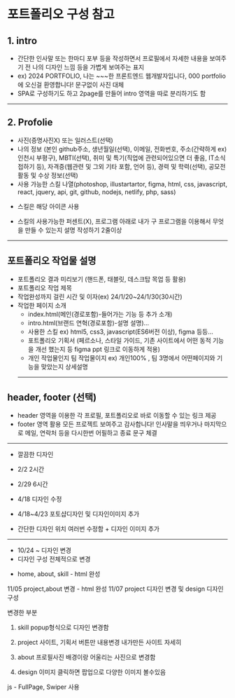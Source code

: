 # 포트폴리오 구성 참고
## 1. intro
* 간단한 인사말 또는 한마디 포부 등을 작성하면서 프로필에서 자세한 내용을 보여주기 전 나의 디자인 느낌 등을 가볍게 보여주는 표지
* ex) 2024 PORTFOLIO, 나는 ~~~한 프론트엔드 웹개발자입니다, 000 portfolio에 오신걸 환영합니다! 문구없이 사진 대체
* SPA로 구성하기도 하고 2page를 만들어 intro 영역을 따로 분리하기도 함
-------------------
## 2. Profolie
* 사진(증명사진X) 또는 일러스트(선택)
* 나의 정보 (본인 github주소, 생년월일(선택), 이메일, 전화번호, 주소(간략하게 ex)인천시 부평구), MBTI(선택), 취미 및 특기(직업에 관련되어있으면 더 좋음, IT소식 접하기 등), 자격증(웹관련 및 그외 기타 포함, 언어 등), 경력 및 학력(선택), 공모전 활동 및 수상 정보(선택)
* 사용 가능한 스킬 나열(photoshop, illustartartor, figma, html, css, javascript, react, jquery, api, git, github, nodejs, netlify, php, sass)
- 스킬은 해당 아이콘 사용
* 스킬의 사용가능한 퍼센트(X), 프로그램 아래로 내가 구 프로그램을 이용해서 무엇을 만들 수 있는지 설명 작성하기 2줄이상
-------------------
## 포트폴리오 작업물 설명
* 포트폴리오 결과 미리보기 (핸드폰, 태블릿, 데스크탑 목업 등 활용)
* 포트폴리오 작업 제목
* 작업완성까지 걸린 시간 및 이자(ex) 24/1/20~24/1/30(30시간)
* 작업한 페이지 소개
    - index.html(메인(경로포함)-들어가는 기능 등 추가 소개)
    - intro.html(브랜드 연혁(경로포함)-설명 설명)...
    * 사용한 스킬 ex) html5, css3, javascript(ES6버전 이상), figma 등등...
    * 포트폴리오 기획서 (페르소나, 스타일 가이드, 기존 사이트에서 어떤 동적 기능을 개선 했는지 등 figma ppt 링크로 이동하게 적용)
    * 개인 작업물인지 팀 작업물이지 ex) 개인100% , 팀 3명에서 어떤페이지와 기능을 맞았는지 상세설명
    --------------
## header, footer (선택)
* header 영역을 이용한 각 프로필, 포트폴리오로 바로 이동할 수 있는 링크 제공
* footer 영역 활용 모든 프로젝트 보여주고 감사합니다! 인사말을 띄우거나 마지막으로 메일, 연락처 등을 다시한번 어필하고 종료 문구 체결
------------
* 깔끔한 디자인

* 2/2 2시간
* 2/29 6시간
* 4/18 디자인 수정
* 4/18~4/23 포토샵디자인 및 디자인이미지 추가
* 간단한 디자인 위치 여러번 수정함 + 디자인 이미지 추가

-------------------------------------
* 10/24 ~ 디자인 변경
* 디자인 구성 전체적으로 변경
- home, about, skill - html 완성

11/05 project,about 변경  - html 완성
11/07 project 디자인 변경 및 design 디자인 구성

변경한 부분

1. skill 
popup형식으로 디자인 변경함

2. project 
사이트, 기획서 버튼만
내용변경 내가만든 사이트 자세히


3. about 
프로필사진 배경이랑 어울리는 사진으로 변경함

4. design 
이미지 클릭하면 팝업으로 다양한 이미지 볼수있음

js - FullPage, Swiper 사용
